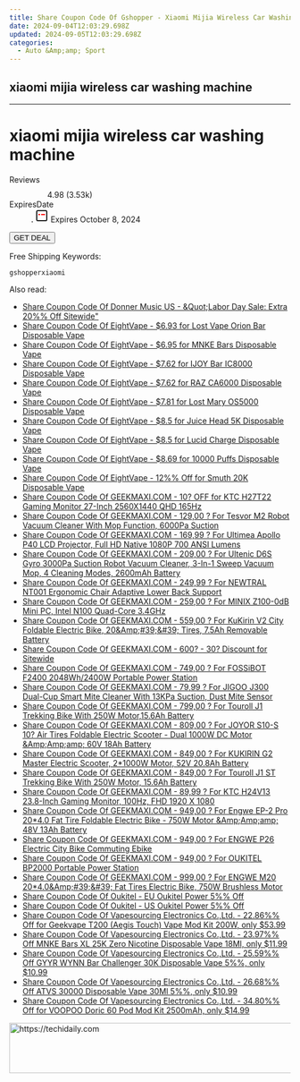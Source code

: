 ```yaml
---
title: Share Coupon Code Of Gshopper - Xiaomi Mijia Wireless Car Washing Machine
date: 2024-09-04T12:03:29.698Z
updated: 2024-09-05T12:03:29.698Z
categories:
  - Auto &Amp;amp; Sport
---
```


## xiaomi mijia wireless car washing machine

<hr>
<main class="px-4 py-6 sm:p-6 md:px-8 md:py-10">
  <div class="mx-auto grid max-w-4xl grid-cols-1 lg:max-w-5xl lg:grid-cols-2 lg:gap-x-20">
    <div class="relative col-start-1 row-start-1 flex flex-col-reverse rounded-lg bg-gradient-to-t from-black/75 via-black/0 p-3 sm:row-start-2 sm:bg-none sm:p-0 lg:row-start-1">
      <h1 class="mt-1 text-lg font-semibold text-white sm:text-slate-900 md:text-2xl dark:sm:text-white">xiaomi mijia wireless car washing machine</h1>
    </div>
        <dl class="row-start-2 mt-4 flex items-center text-xs font-medium sm:row-start-3 sm:mt-1 md:mt-2.5 lg:row-start-2">
      <dt class="sr-only">Reviews</dt>
      <dd class="flex items-center text-indigo-600 dark:text-indigo-400">
        <svg width="24" height="24" fill="none" aria-hidden="true" class="mr-1 stroke-current dark:stroke-indigo-500">
          <path d="m12 5 2 5h5l-4 4 2.103 5L12 16l-5.103 3L9 14l-4-4h5l2-5Z" stroke-width="2" stroke-linecap="round" stroke-linejoin="round" />
        </svg>
        <span>4.98 <span class="font-normal text-slate-400">(3.53k)</span></span>
      </dd>
      <dt class="sr-only">ExpiresDate</dt>
      <dd class="flex items-center">
        <svg width="2" height="2" aria-hidden="true" fill="currentColor" class="mx-3 text-slate-300">
          <circle cx="1" cy="1" r="1" />
        </svg>
        <svg width="24" height="24" viewBox="0 0 24 24" fill="none" stroke="currentColor" stroke-width="2">
          <rect x="3" y="3" width="18" height="18" rx="2" fill="#fff" />
          <path d="M6 10L18 10" stroke="red" stroke-width="2" fill="none" />
          <path d="M10 6L10 18" stroke="#fff" stroke-width="2" fill="none" />
        </svg>
        Expires October 8, 2024      </dd>
    </dl>
    <div class="col-start-1 row-start-3 mt-4 self-center sm:col-start-2 sm:row-span-2 sm:row-start-2 sm:mt-0 lg:col-start-1 lg:row-start-3 lg:row-end-4 lg:mt-6">
      <button type="button" onClick="javascript:window.open(decodeURIComponent('https%3A%2F%2Fwww.shareasale.com%2Fu.cfm%3Fd%3D1117988%26m%3D97331%26u%3D4338022'), '_blank');void(0);" class="rounded-lg bg-red-600 px-3 py-2 text-sm font-medium leading-6 text-white">GET DEAL</button>
    </div>
    <p class="col-start-1 mt-4 text-sm leading-6 sm:col-span-2 lg:col-span-1 lg:row-start-4 lg:mt-6 dark:text-slate-400">Free Shipping Keywords: </p>
    <p class="mt-4">
      <code class="bg-purple-900 p-4 text-sm font-bold tracking-widest text-white">gshopperxiaomi</code>
    </p>
  </div>
</main>
<span class="atpl-alsoreadstyle">Also read:</span>
<div><ul>
<li><a href="https://coupons.techidaily.com/coupon-1232055-share-111907-sale/"><u>Share Coupon Code Of Donner Music US - &Quot;Labor Day Sale: Extra 20%% Off Sitewide&quot;</u></a></li>
<li><a href="https://coupons.techidaily.com/coupon-1231533-share-59344-sale/"><u>Share Coupon Code Of EightVape - $6.93 for Lost Vape Orion Bar Disposable Vape</u></a></li>
<li><a href="https://coupons.techidaily.com/coupon-1231542-share-59344-sale/"><u>Share Coupon Code Of EightVape - $6.95 for MNKE Bars Disposable Vape</u></a></li>
<li><a href="https://coupons.techidaily.com/coupon-1231541-share-59344-sale/"><u>Share Coupon Code Of EightVape - $7.62 for IJOY Bar IC8000 Disposable Vape</u></a></li>
<li><a href="https://coupons.techidaily.com/coupon-1231539-share-59344-sale/"><u>Share Coupon Code Of EightVape - $7.62 for RAZ CA6000 Disposable Vape</u></a></li>
<li><a href="https://coupons.techidaily.com/coupon-1231530-share-59344-sale/"><u>Share Coupon Code Of EightVape - $7.81 for Lost Mary OS5000 Disposable Vape</u></a></li>
<li><a href="https://coupons.techidaily.com/coupon-1231526-share-59344-sale/"><u>Share Coupon Code Of EightVape - $8.5 for Juice Head 5K Disposable Vape</u></a></li>
<li><a href="https://coupons.techidaily.com/coupon-1231538-share-59344-sale/"><u>Share Coupon Code Of EightVape - $8.5 for Lucid Charge Disposable Vape</u></a></li>
<li><a href="https://coupons.techidaily.com/coupon-1231522-share-59344-sale/"><u>Share Coupon Code Of EightVape - $8.69 for 10000 Puffs Disposable Vape</u></a></li>
<li><a href="https://coupons.techidaily.com/coupon-1231521-share-59344-sale/"><u>Share Coupon Code Of EightVape - 12%% Off for Smuth 20K Disposable Vape</u></a></li>
<li><a href="https://coupons.techidaily.com/coupon-1054138-share-77450-sale/"><u>Share Coupon Code Of GEEKMAXI.COM - 10? OFF for KTC H27T22 Gaming Monitor 27-Inch 2560X1440 QHD 165Hz</u></a></li>
<li><a href="https://coupons.techidaily.com/coupon-1086351-share-77450-sale/"><u>Share Coupon Code Of GEEKMAXI.COM - 129,00 ? For Tesvor M2 Robot Vacuum Cleaner With Mop Function, 6000Pa Suction</u></a></li>
<li><a href="https://coupons.techidaily.com/coupon-1106540-share-77450-sale/"><u>Share Coupon Code Of GEEKMAXI.COM - 169,99 ? For Ultimea Apollo P40 LCD Projector, Full HD Native 1080P 700 ANSI Lumens</u></a></li>
<li><a href="https://coupons.techidaily.com/coupon-1090396-share-77450-sale/"><u>Share Coupon Code Of GEEKMAXI.COM - 209,00 ? For Ultenic D6S Gyro 3000Pa Suction Robot Vacuum Cleaner, 3-In-1 Sweep Vacuum Mop, 4 Cleaning Modes, 2600mAh Battery</u></a></li>
<li><a href="https://coupons.techidaily.com/coupon-1106578-share-77450-sale/"><u>Share Coupon Code Of GEEKMAXI.COM - 249,99 ? For NEWTRAL NT001 Ergonomic Chair Adaptive Lower Back Support</u></a></li>
<li><a href="https://coupons.techidaily.com/coupon-1106547-share-77450-sale/"><u>Share Coupon Code Of GEEKMAXI.COM - 259,00 ? For MINIX Z100-0dB Mini PC, Intel N100 Quad-Core 3.4GHz</u></a></li>
<li><a href="https://coupons.techidaily.com/coupon-1054139-share-77450-sale/"><u>Share Coupon Code Of GEEKMAXI.COM - 559,00 ? For KuKirin V2 City Foldable Electric Bike, 20&Amp;#39;&amp;#39; Tires, 7.5Ah Removable Battery</u></a></li>
<li><a href="https://coupons.techidaily.com/coupon-651969-share-77450-sale/"><u>Share Coupon Code Of GEEKMAXI.COM - 600? - 30? Discount for Sitewide</u></a></li>
<li><a href="https://coupons.techidaily.com/coupon-1005307-share-77450-sale/"><u>Share Coupon Code Of GEEKMAXI.COM - 749,00 ? For FOSSiBOT F2400 2048Wh/2400W Portable Power Station</u></a></li>
<li><a href="https://coupons.techidaily.com/coupon-1080574-share-77450-sale/"><u>Share Coupon Code Of GEEKMAXI.COM - 79,99 ? For JIGOO J300 Dual-Cup Smart Mite Cleaner With 13KPa Suction, Dust Mite Sensor</u></a></li>
<li><a href="https://coupons.techidaily.com/coupon-1106559-share-77450-sale/"><u>Share Coupon Code Of GEEKMAXI.COM - 799,00 ? For Touroll J1 Trekking Bike With 250W Motor,15.6Ah Battery</u></a></li>
<li><a href="https://coupons.techidaily.com/coupon-1020430-share-77450-sale/"><u>Share Coupon Code Of GEEKMAXI.COM - 809,00 ? For JOYOR S10-S 10? Air Tires Foldable Electric Scooter - Dual 1000W DC Motor &Amp;Amp;amp; 60V 18Ah Battery</u></a></li>
<li><a href="https://coupons.techidaily.com/coupon-1092795-share-77450-sale/"><u>Share Coupon Code Of GEEKMAXI.COM - 849,00 ? For KUKIRIN G2 Master Electric Scooter, 2*1000W Motor, 52V 20.8Ah Battery</u></a></li>
<li><a href="https://coupons.techidaily.com/coupon-1106566-share-77450-sale/"><u>Share Coupon Code Of GEEKMAXI.COM - 849,00 ? For Touroll J1 ST Trekking Bike With 250W Motor, 15.6Ah Battery</u></a></li>
<li><a href="https://coupons.techidaily.com/coupon-1077299-share-77450-sale/"><u>Share Coupon Code Of GEEKMAXI.COM - 89,99 ? For KTC H24V13 23.8-Inch Gaming Monitor, 100Hz, FHD 1920 X 1080</u></a></li>
<li><a href="https://coupons.techidaily.com/coupon-1093569-share-77450-sale/"><u>Share Coupon Code Of GEEKMAXI.COM - 949,00 ? For Engwe EP-2 Pro 20*4.0 Fat Tire Foldable Electric Bike - 750W Motor &Amp;Amp;amp; 48V 13Ah Battery</u></a></li>
<li><a href="https://coupons.techidaily.com/coupon-1093607-share-77450-sale/"><u>Share Coupon Code Of GEEKMAXI.COM - 949,00 ? For ENGWE P26 Electric City Bike Commuting Ebike</u></a></li>
<li><a href="https://coupons.techidaily.com/coupon-1056087-share-77450-sale/"><u>Share Coupon Code Of GEEKMAXI.COM - 949,00 ? For OUKITEL BP2000 Portable Power Station</u></a></li>
<li><a href="https://coupons.techidaily.com/coupon-1093814-share-77450-sale/"><u>Share Coupon Code Of GEEKMAXI.COM - 999,00 ? For ENGWE M20 20*4.0&Amp;#39;&amp;#39; Fat Tires Electric Bike, 750W Brushless Motor</u></a></li>
<li><a href="https://coupons.techidaily.com/coupon-1231470-share-128178-sale/"><u>Share Coupon Code Of Oukitel - EU Oukitel Power 5%% Off</u></a></li>
<li><a href="https://coupons.techidaily.com/coupon-1231471-share-128178-sale/"><u>Share Coupon Code Of Oukitel - US Oukitel Power 5%% Off</u></a></li>
<li><a href="https://coupons.techidaily.com/coupon-931573-share-90958-sale/"><u>Share Coupon Code Of Vapesourcing Electronics Co.,Ltd. - 22.86%% Off for Geekvape T200 (Aegis Touch) Vape Mod Kit 200W, only $53.99</u></a></li>
<li><a href="https://coupons.techidaily.com/coupon-1231488-share-90958-sale/"><u>Share Coupon Code Of Vapesourcing Electronics Co.,Ltd. - 23.97%% Off MNKE Bars XL 25K Zero Nicotine Disposable Vape 18Ml, only $11.99</u></a></li>
<li><a href="https://coupons.techidaily.com/coupon-1231487-share-90958-sale/"><u>Share Coupon Code Of Vapesourcing Electronics Co.,Ltd. - 25.59%% Off GYYR WYNN Bar Challenger 30K Disposable Vape 5%%, only $10.99</u></a></li>
<li><a href="https://coupons.techidaily.com/coupon-1232040-share-90958-sale/"><u>Share Coupon Code Of Vapesourcing Electronics Co.,Ltd. - 26.68%% Off ATVS 30000 Disposable Vape 30Ml 5%%, only $10.99</u></a></li>
<li><a href="https://coupons.techidaily.com/coupon-845549-share-90958-sale/"><u>Share Coupon Code Of Vapesourcing Electronics Co.,Ltd. - 34.80%% Off for VOOPOO Doric 60 Pod Mod Kit 2500mAh, only $14.99</u></a></li>
</ul></div>

<ins class="adsbygoogle"
      style="display:block"
      data-ad-client="ca-pub-7571918770474297"
      data-ad-slot="8358498916"
      data-ad-format="auto"
      data-full-width-responsive="true"></ins>
<!-- affiliate ads begin -->
<a href="https://appsumo.8odi.net/c/5597632/2082527/7443" target="_top" id="2082527">
  <img src="//a.impactradius-go.com/display-ad/7443-2082527" border="0" alt="https://techidaily.com" width="728" height="90"/>
</a>
<img height="0" width="0" src="https://appsumo.8odi.net/i/5597632/2082527/7443" style="position:absolute;visibility:hidden;" border="0" />
<!-- affiliate ads end -->